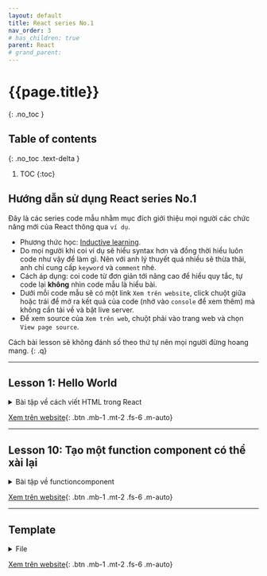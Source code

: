 ```yaml
---
layout: default
title: React series No.1
nav_order: 3
# has_children: true
parent: React
# grand_parent:
---
```


<!-- markdownlint-disable MD025-->
# {{page.title}}
{: .no_toc }

## Table of contents
{: .no_toc .text-delta }

1. TOC
{:toc}
<!-- markdownlint-enable MD025-->

## Hướng dẫn sử dụng React series No.1

Đây là các series code mẫu nhằm mục đích giới thiệu mọi người các chức năng mới của React thông qua `ví dụ`.

- Phương thức học: [Inductive learning](https://www.netlanguages.com/blog/index.php/2017/06/28/what-is-inductive-learning/#:~:text=Inductive%20learning%2C%20also%20known%20as,they%20then%20need%20to%20apply.).
- Do mọi người khi coi ví dụ sẽ hiểu syntax hơn và đồng thời hiểu luôn code như vậy để làm gì. Nên với anh lý thuyết quá nhiều sẽ thừa thãi, anh chỉ cung cấp `keyword` và `comment` nhé.
- Cách áp dụng: coi code từ đơn giản tới nâng cao để hiểu quy tắc, tự code lại **không** nhìn code mẫu là hiểu bài.
- Dưới mỗi code mẫu sẽ có một link `Xem trên website`, click chuột giữa hoặc trái để mở ra kết quả của code (nhớ vào `console` để xem thêm) mà không cần tải về và bật live server.
- Để xem source của `Xem trên web`, chuột phải vào trang web và chọn `View page source`.

Cách bài lesson sẽ không đánh số theo thứ tự nên mọi người đừng hoang mang.
{: .q}

---

## Lesson 1: Hello World

<!-- !Bài tập về cách viết HTML trong React -->
<details markdown="block">
  <summary>
    Bài tập về cách viết HTML trong React
  </summary>
```html
<!DOCTYPE html>
<html lang="en">
    <head>
        <meta charset="UTF-8" />
        <meta http-equiv="X-UA-Compatible" content="IE=edge" />
        <meta name="viewport" content="width=device-width, initial-scale=1.0" />
        <title>Document</title>
        <!-- Import thư viện React -->
        <script
            src="https://unpkg.com/react@17/umd/react.development.js"
            crossorigin
        ></script>
        <!-- Import thư viện ReactDOM -->
        <script
            src="https://unpkg.com/react-dom@17/umd/react-dom.development.js"
            crossorigin
        ></script>
        <!-- Import thư viện ReactBabel -->
        <script src="https://unpkg.com/babel-standalone@6/babel.min.js"></script>
    </head>
    <body>
        <div id="root"></div>
        <script type="text/babel">
            // Xem kỹ phần bên dưới, cách viết function sẽ không đổi
            // Nhớ rằng để trả về giá trị, function cần return
            // Xem kỹ xem chúng ta return gì
            // Xem kỹ method ReactDOM.render, những gì thuộc về React đều
            // viết hoa chữ cái đầu ở mỗi từ, không cách
            function App() {
                return <div>Hello World</div>
            }
            ReactDOM.render(<App />, document.getElementById("root"))
        </script>
    </body>
</html>
```
</details>

[Xem trên website](https://ftu2-student-association.github.io/official-materials/materials\React\F8\[0].html){: .btn .mb-1 .mt-2 .fs-6 .m-auto}

---

## Lesson 10: Tạo một function component có thể xài lại

<!-- !Bài tập về function component -->
<details markdown="block">
  <summary>
    Bài tập về functioncomponent
  </summary>
```html
<!DOCTYPE html>
<html lang="en">
    <head>
        <meta charset="UTF-8" />
        <meta http-equiv="X-UA-Compatible" content="IE=edge" />
        <meta name="viewport" content="width=device-width, initial-scale=1.0" />
        <title>Document</title>
        <script
            src="https://unpkg.com/react@17/umd/react.development.js"
            crossorigin
        ></script>
        <script
            src="https://unpkg.com/react-dom@17/umd/react-dom.development.js"
            crossorigin
        ></script>
        <script src="https://unpkg.com/babel-standalone@6/babel.min.js"></script>
    </head>
    <body>
        <div id="root"></div>
        <script type="text/babel">
            function ReuseMe() {
                return (
                    //Thử bỏ tag React.Fragment xem chuyện gì sẽ xảy ra
                    <React.Fragment>
                        <div>Hello World</div>
                        <p>Hello World again</p>
                        <img
                            src="https://i.pinimg.com/originals/89/80/72/898072bc408d7f5ce7d815fcebf90e0c.jpg"
                            alt="Nope"
                        />
                    </React.Fragment>
                )
            }
            function App() {
                // Cách thêm DOM element vào website và chèn vào
                // function khác như dưới đây bằng cách sử dụng function
                // gọi là Function component
                // Nếu không có gì đặc biệt mọi người nên sử dụng cách này
                // thay cho Class component (google please)
                return (
                    <div>
                        <ReuseMe />
                    </div>
                )
            }
            ReactDOM.render(<App />, document.getElementById("root"))
        </script>
    </body>
</html>
```
</details>

[Xem trên website](https://ftu2-student-association.github.io/official-materials/materials\React\F8\[10]-0.html){: .btn .mb-1 .mt-2 .fs-6 .m-auto}

---
## Template

<!-- !Bài tập về -->
<details markdown="block">
  <summary>
    File
  </summary>
```html
a
```
</details>

[Xem trên website](https://ftu2-student-association.github.io/official-materials/){: .btn .mb-1 .mt-2 .fs-6 .m-auto}
